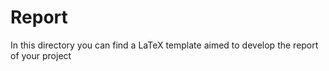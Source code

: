 # Report

In this directory you can find a LaTeX template aimed to develop the report of your project
